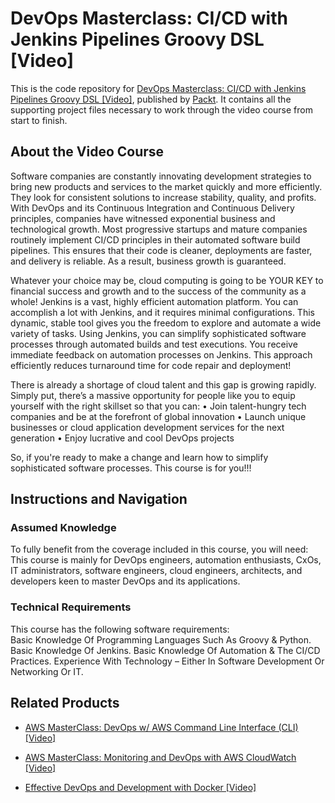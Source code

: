 


# DevOps Masterclass: CI/CD with Jenkins Pipelines Groovy DSL [Video]
This is the code repository for [DevOps Masterclass: CI/CD with Jenkins Pipelines Groovy DSL [Video]](), published by [Packt](https://www.packtpub.com/?utm_source=github). It contains all the supporting project files necessary to work through the video course from start to finish.
## About the Video Course
Software companies are constantly innovating development strategies to bring new products and services to the market quickly and more efficiently. They look for consistent solutions to increase stability, quality, and profits. With DevOps and its Continuous Integration and Continuous Delivery principles, companies have witnessed exponential business and technological growth. Most progressive startups and mature companies routinely implement CI/CD principles in their automated software build pipelines. This ensures that their code is cleaner, deployments are faster, and delivery is reliable. As a result, business growth is guaranteed.

Whatever your choice may be, cloud computing is going to be YOUR KEY to financial success and growth and to the success of the community as a whole!
Jenkins is a vast, highly efficient automation platform. You can accomplish a lot with Jenkins, and it requires minimal configurations. This dynamic, stable tool gives you the freedom to explore and automate a wide variety of tasks. Using Jenkins, you can simplify sophisticated software processes through automated builds and test executions. You receive immediate feedback on automation processes on Jenkins. This approach efficiently reduces turnaround time for code repair and deployment!

There is already a shortage of cloud talent and this gap is growing rapidly. Simply put, there’s a massive opportunity for people like you to equip yourself with the right skillset so that you can:
• Join talent-hungry tech companies and be at the forefront of global innovation
• Launch unique businesses or cloud application development services for the next generation
• Enjoy lucrative and cool DevOps projects

So, if you're ready to make a change and learn how to simplify sophisticated software processes. This course is for you!!!



## Instructions and Navigation
### Assumed Knowledge
To fully benefit from the coverage included in this course, you will need:<br/>
This course is mainly for DevOps engineers, automation enthusiasts, CxOs, IT administrators, software engineers, cloud engineers, architects, and developers keen to master DevOps and its applications.
### Technical Requirements
This course has the following software requirements:<br/>
Basic Knowledge Of Programming Languages Such As Groovy & Python.
Basic Knowledge Of Jenkins.
Basic Knowledge Of Automation & The CI/CD Practices.
Experience With Technology – Either In Software Development Or Networking Or IT.

## Related Products
* [AWS MasterClass: DevOps w/ AWS Command Line Interface (CLI) [Video]]()

* [AWS MasterClass: Monitoring and DevOps with AWS CloudWatch [Video]]()

* [Effective DevOps and Development with Docker [Video]]()
